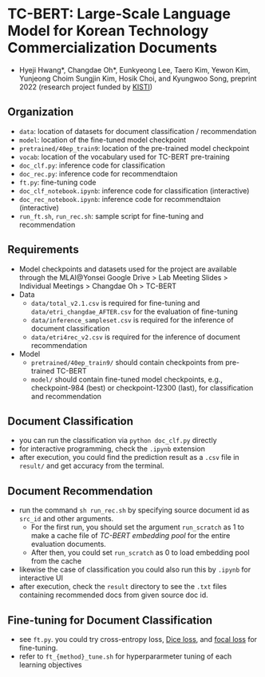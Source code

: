# TC-BERT: Large-Scale Language Model for Korean Technology Commercialization Documents
* Hyeji Hwang*, Changdae Oh*, Eunkyeong Lee, Taero Kim, Yewon Kim, Yunjeong Choim Sungjin Kim, Hosik Choi, and Kyungwoo Song, preprint 2022 (research project funded by [KISTI](https://www.kisti.re.kr/eng/))


## Organization
* `data`: location of datasets for document classification / recommendation
* `model`: location of the fine-tuned model checkpoint
* `pretrained/40ep_train9`: location of the pre-trained model checkpoint
* `vocab`: location of the vocabulary used for TC-BERT pre-training
* `doc_clf.py`: inference code for classification
* `doc_rec.py`: inference code for recommendtaion
* `ft.py`: fine-tuning code
* `doc_clf_notebook.ipynb`: inference code for classification (interactive)
* `doc_rec_notebook.ipynb`: inference code for recommendtaion (interactive)
* `run_ft.sh`, `run_rec.sh`: sample script for fine-tuning and recommendation

## Requirements
* Model checkpoints and datasets used for the project are available through the MLAI@Yonsei Google Drive > Lab Meeting Slides > Individual Meetings > Changdae Oh > TC-BERT
* Data
  * `data/total_v2.1.csv` is required for fine-tuning and `data/etri_changdae_AFTER.csv` for the evaluation of fine-tuning
  * `data/inference_sampleset.csv` is required for the inference of document classification
  * `data/etri4rec_v2.csv` is required for the inference of document recommendation
* Model
  * `pretrained/40ep_train9/` should contain checkpoints from pre-trained TC-BERT
  * `model/` should contain fine-tuned model checkpoints, e.g., checkpoint-984 (best) or checkpoint-12300 (last), for classification and recommendation

## Document Classification
* you can run the classification via `python doc_clf.py` directly
* for interactive programming, check the `.ipynb` extension 
* after execution, you could find the prediction result as a `.csv` file in `result/` and get accuracy from the terminal.

## Document Recommendation
* run the command `sh run_rec.sh` by specifying source document id as `src_id` and other arguments.
  * For the first run, you should set the argument `run_scratch` as 1 to make a cache file of *TC-BERT embedding pool* for the entire evaluation documents.
  * After then, you could set `run_scratch` as 0 to load embedding pool from the cache
* likewise the case of classification you could also run this by `.ipynb` for interactive UI
* after execution, check the `result` directory to see the `.txt` files containing recommended docs from given source doc id.

## Fine-tuning for Document Classification
* see `ft.py`. you could try cross-entropy loss, [Dice loss](https://arxiv.org/abs/1707.03237v3), and [focal loss](https://arxiv.org/abs/1708.02002) for fine-tuning.
* refer to `ft_{method}_tune.sh` for hyperpararmeter tuning of each learning objectives